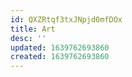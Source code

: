 ```yaml
---
id: QXZRtqf3txJNpjd0mfDOx
title: Art
desc: ''
updated: 1639762693860
created: 1639762693860
---
```


